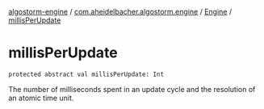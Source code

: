[algostorm-engine](../../index.md) / [com.aheidelbacher.algostorm.engine](../index.md) / [Engine](index.md) / [millisPerUpdate](.)

# millisPerUpdate

`protected abstract val millisPerUpdate: Int`

The number of milliseconds spent in an update cycle and the resolution of
an atomic time unit.

